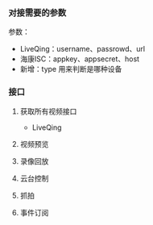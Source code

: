### 对接需要的参数
参数：
- LiveQing：username、passrowd、url
- 海康ISC：appkey、appsecret、host
- 新增：type 用来判断是哪种设备

### 接口
1. 获取所有视频接口
   - LiveQing    
  
2. 视频预览
3. 录像回放
4. 云台控制
5. 抓拍
6. 事件订阅
